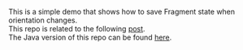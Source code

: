 This is a simple demo that shows how to save Fragment state when orientation changes.  
This repo is related to the following [post](http://mobiledevhub.com/2017/12/01/android-fundamentals-fragment-orientation-change/).  
The Java version of this repo can be found [here](https://github.com/MChehab94/Fragment-Orientation-Demo).  
